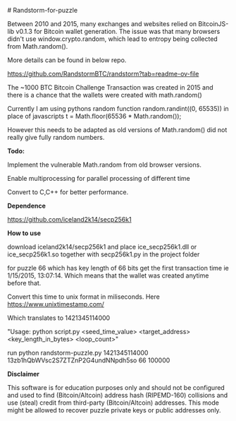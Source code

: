 \# Randstorm-for-puzzle

Between 2010 and 2015, many exchanges and websites relied on BitcoinJS-lib v0.1.3 for Bitcoin wallet generation. The issue was that many browsers didn't use window.crypto.random, which lead to entropy being collected from Math.random().

More details can be found in below repo.

https://github.com/RandstormBTC/randstorm?tab=readme-ov-file

The ~1000 BTC Bitcoin Challenge Transaction  was created in 2015 and there is a chance that the wallets were created with math.random() 

Currently I am using pythons random function random.randint((0, 65535))  in place of  javascripts t = Math.floor(65536 \* Math.random());

However this needs to be adapted as old versions of Math.random()  did not really give fully random numbers. 

**Todo:**

Implement the vulnerable Math.random from old browser versions. 

Enable multiprocessing for parallel processing of different time 

Convert to C,C++ for better performance.


**Dependence**

https://github.com/iceland2k14/secp256k1

**How to use**

download iceland2k14/secp256k1 and place ice\_secp256k1.dll  or ice\_secp256k1.so together with secp256k1.py in the project folder

for puzzle 66 which has key length of 66 bits get the first transaction time  ie 1/15/2015, 13:07:14. Which means that the wallet was created anytime before that. 

Convert this time to unix format in miliseconds.  Here https://www.unixtimestamp.com/

Which translates to 1421345114000

"Usage: python script.py <seed\_time\_value> <target\_address> <key\_length\_in\_bytes> <loop\_count>" 

run python randstorm-puzzle.py 1421345114000 13zb1hQbWVsc2S7ZTZnP2G4undNNpdh5so 66 100000

**Disclaimer**

This software is for education purposes only and should not be configured and used to find (Bitcoin/Altcoin) address hash (RIPEMD-160) collisions and use (steal) credit from third-party (Bitcoin/Altcoin) addresses. This mode might be allowed to recover puzzle private keys or public addresses only.

